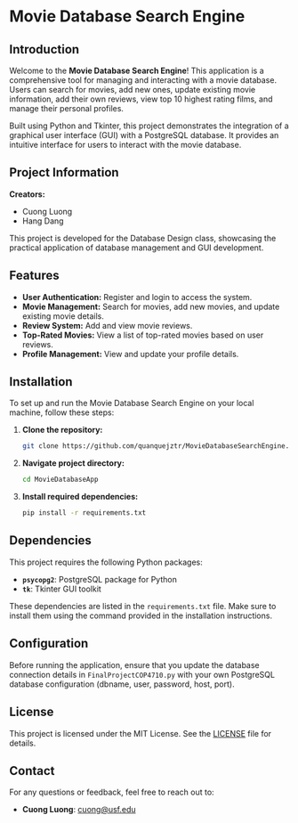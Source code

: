 # Movie Database Search Engine

## Introduction

Welcome to the **Movie Database Search Engine**! This application is a comprehensive tool for managing and interacting with a movie database. Users can search for movies, add new ones, update existing movie information, add their own reviews, view top 10 highest rating films, and manage their personal profiles. 

Built using Python and Tkinter, this project demonstrates the integration of a graphical user interface (GUI) with a PostgreSQL database. It provides an intuitive interface for users to interact with the movie database.

## Project Information

**Creators:**
- Cuong Luong
- Hang Dang

This project is developed for the Database Design class, showcasing the practical application of database management and GUI development.

## Features

- **User Authentication:** Register and login to access the system.
- **Movie Management:** Search for movies, add new movies, and update existing movie details.
- **Review System:** Add and view movie reviews.
- **Top-Rated Movies:** View a list of top-rated movies based on user reviews.
- **Profile Management:** View and update your profile details.

## Installation

To set up and run the Movie Database Search Engine on your local machine, follow these steps:

1. **Clone the repository:**
   ```sh
   git clone https://github.com/quanquejztr/MovieDatabaseSearchEngine.git
2. **Navigate project directory:**
   ```sh
   cd MovieDatabaseApp
3. **Install required dependencies:**
   ```sh
   pip install -r requirements.txt

## Dependencies

This project requires the following Python packages:

- **`psycopg2`**: PostgreSQL package for Python
- **`tk`**: Tkinter GUI toolkit

These dependencies are listed in the `requirements.txt` file. Make sure to install them using the command provided in the installation instructions.

## Configuration

Before running the application, ensure that you update the database connection details in `FinalProjectCOP4710.py` with your own PostgreSQL database configuration (dbname, user, password, host, port).



## License

This project is licensed under the MIT License. See the [LICENSE](LICENSE) file for details.

## Contact

For any questions or feedback, feel free to reach out to:

- **Cuong Luong**: cuong@usf.edu

